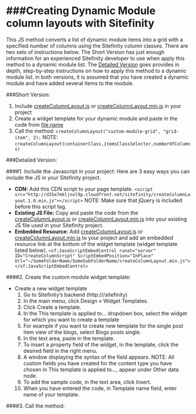 ###Creating Dynamic Module column layouts with Sitefinity 
=========================

This JS method converts a list of dynamic module items into a grid with a specified number of columns using the Sitefinity column classes. There are two sets of instructions below. The Short Version has just enough information for an experienced Sitefinity developer to use when apply this method to a dynamic module list. The [Detailed Version]() goes provides in depth, step-by-step instructions on how to apply this method to a dynamic module list. in both versions, it is assumed that you have created a dynamic module and have added several items to the module. 

###Short Version:
1. Include [createColumnLayout.js](https://github.com/matthewtruty0093/Create-Column-Layouts-With-Sitefinity/blob/master/createColumnLayout.js) or [createColumnLayout.min.js](https://github.com/matthewtruty0093/Create-Column-Layouts-With-Sitefinity/blob/master/createColumnLayout.min.js) in your project
2. Create a widget template for your dynamic module and paste in the code from [file name]()
3. Call the method: `createColumnLayout("custom-module-grid", "grid-item", 2);` NOTE: `createColumnLayout(containerClass,itemsClassSelector,numberOfColumns)`


###Detailed Version:

####1. Include the Javascript in your project:
Here are 3 easy ways you can include the JS in your Sitefinity project.
  - **CDN:** Add this CDN script to your page template. `<script src="http://d35e7mkljnxl9p.cloudfront.net/sitefinity/createColumnLayout.1.0.min.js"></script>` NOTE: Make sure that jQuery is included before this script tag.
  - **Existing JS File:** Copy and paste the code from the [createColumnLayout.js](https://github.com/matthewtruty0093/Create-Column-Layouts-With-Sitefinity/blob/master/createColumnLayout.js) or [createColumnLayout.min.js](https://github.com/matthewtruty0093/Create-Column-Layouts-With-Sitefinity/blob/master/createColumnLayout.min.js) into your existing JS file used in your Sitefinity project. 
  - **Embedded Resource:** Add [createColumnLayout.js](https://github.com/matthewtruty0093/Create-Column-Layouts-With-Sitefinity/blob/master/createColumnLayout.js) or [createColumnLayout.min.js](https://github.com/matthewtruty0093/Create-Column-Layouts-With-Sitefinity/blob/master/createColumnLayout.min.js) to your project and add an embedded resource link at the bottom of the widget template (widget template listed below). `<sf:JavaScriptEmbedControl runat="server" ID="CreateColumnScript" ScriptEmbedPosition="InPlace" Url="~/SomeFolderName/SomeSubFolderName/createColumnLayout.min.js"></sf:JavaScriptEmbedControl>`


####2. Create the custom module widget template:
- Create a new widget template
  1. Go to Sitefinity’s backend (http://<yoursite>/sitefinity)
  2. In the main menu, click Design » Widget Templates.
  3. Click Create a template.
  4. In the This template is applied to... dropdown box, select the widget for which you want to create a template
  5. For example if you want to create new template for the single post item view of the blogs, select Blogs posts single.
  6. In the text area, paste in the template.
  7. To insert a property field of the widget, in the template, click the desired field in the right menu.
  8. A window displaying the syntax of the field appears. NOTE: All custom fields you have created for the content type you have chosen in This template is applied to..., appear under Other data node.
  9. To add the sample code, in the text area, click Insert.
  10. When you have entered the code, in Template name field, enter name of your template.
        
####3. Call the method:




